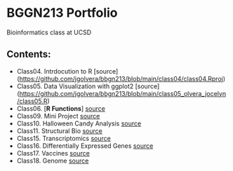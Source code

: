 # BGGN213 Portfolio
Bioinformatics class at UCSD

## Contents: 
- Class04. Intrdocution to R [source] (https://github.com/jgolvera/bbgn213/blob/main/class04/class04.Rproj)
- Class05. Data Visualization with ggplot2 [source] (https://github.com/jgolvera/bbgn213/blob/main/class05_olvera_jocelyn/class05.R)
- Class06. [**R Functions**] [source](https://github.com/jgolvera/bbgn213/blob/main/class06/class06.md) 
- Class09. Mini Project [source](https://github.com/jgolvera/bbgn213/blob/main/class09_miniproject/class09_miniproject.pdf)
- Class10. Halloween Candy Analysis [source](https://github.com/jgolvera/bbgn213/blob/main/class10_halloween/class10_halloween.md)
- Class11. Structural Bio [source](https://github.com/jgolvera/bbgn213/blob/main/class11_structural/class11_.md)
- Class15. Transcriptomics [source](https://github.com/jgolvera/bbgn213/blob/main/class15_transcriptomics/class15_transcriptomics.md)
- Class16. Differentially Expressed Genes [source](https://github.com/jgolvera/bbgn213/blob/main/class16_DEGs/class16_DEGs.md)
- Class17. Vaccines [source](https://github.com/jgolvera/bbgn213/blob/main/class17_vaccines/class17_vaccines.md)
- Class18. Genome [source](https://github.com/jgolvera/bbgn213/blob/main/class18_genome/class18_genome.md)
